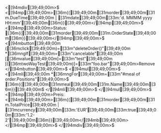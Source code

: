 <[94mdiv[39;49;00m>$
    <[94mp[39;49;00m>[36m{{[39;49;00m[31morder[39;49;00m[31m.DueTime[39;49;00m | [31mdate[39;49;00m[33m:'d. MMMM yyyy HH:mm'[39;49;00m[36m}}[39;49;00m</[94mp[39;49;00m>$
    <[94mp[39;49;00m>Status: [36m{{[39;49;00m[31morder[39;49;00m[31m.OrderState[39;49;00m[36m}}[39;49;00m</[94mp[39;49;00m>$
    <[94mbutton[39;49;00m ([36mclick[39;49;00m)=[33m"deleteOrder()"[39;49;00m *[36mngIf[39;49;00m=[33m"cancelable"[39;49;00m [[36mvalue[39;49;00m]=[33m"test"[39;49;00m [([36mtwoWayTest[39;49;00m)]=[33m"foo.bar"[39;49;00m>Remove</[94mbutton[39;49;00m>$
    <[94mul[39;49;00m>$
        <[94mli[39;49;00m *[36mngFor[39;49;00m=[33m"#meal of order.Positions"[39;49;00m>$
            [36m{{[39;49;00m[31mmeal[39;49;00m[31m.Name[39;49;00m[36m}}[39;49;00m$
        </[94mli[39;49;00m>$
    </[94mul[39;49;00m>$
    <[94mp[39;49;00m>Preis: <[94mb[39;49;00m>[36m{{[39;49;00m[31morder[39;49;00m[31m.TotalPrice[39;49;00m | [31mcurrency[39;49;00m[33m:'EUR'[39;49;00m[33m:true[39;49;00m[33m:'1.2-2'[39;49;00m[36m}}[39;49;00m</[94mb[39;49;00m></[94mp[39;49;00m>$
</[94mdiv[39;49;00m>$

